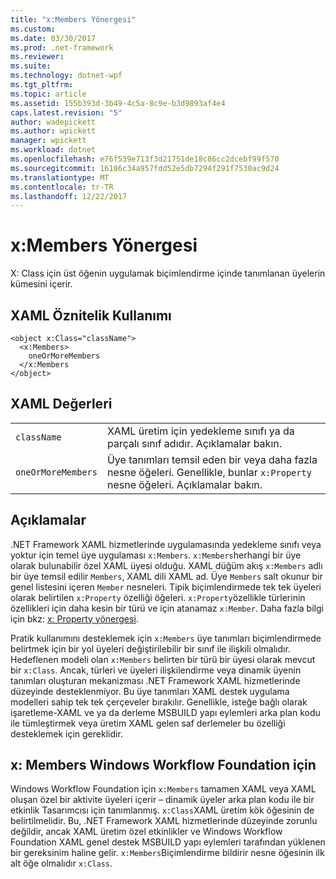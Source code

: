 ```yaml
---
title: "x:Members Yönergesi"
ms.custom: 
ms.date: 03/30/2017
ms.prod: .net-framework
ms.reviewer: 
ms.suite: 
ms.technology: dotnet-wpf
ms.tgt_pltfrm: 
ms.topic: article
ms.assetid: 155b393d-3b49-4c5a-8c9e-b3d9893af4e4
caps.latest.revision: "5"
author: wadepickett
ms.author: wpickett
manager: wpickett
ms.workload: dotnet
ms.openlocfilehash: e76f539e713f3d21751de18c86cc2dcebf99f570
ms.sourcegitcommit: 16186c34a957fdd52e5db7294f291f7530ac9d24
ms.translationtype: MT
ms.contentlocale: tr-TR
ms.lasthandoff: 12/22/2017
---
```

# <a name="xmembers-directive"></a>x:Members Yönergesi
X: Class için üst öğenin uygulamak biçimlendirme içinde tanımlanan üyelerin kümesini içerir.  
  
## <a name="xaml-attribute-usage"></a>XAML Öznitelik Kullanımı  
  
```  
<object x:Class="className">  
  <x:Members>  
    oneOrMoreMembers  
  </x:Members  
</object>  
```  
  
## <a name="xaml-values"></a>XAML Değerleri  
  
|||  
|-|-|  
|`className`|XAML üretim için yedekleme sınıfı ya da parçalı sınıf adıdır. Açıklamalar bakın.|  
|`oneOrMoreMembers`|Üye tanımları temsil eden bir veya daha fazla nesne öğeleri. Genellikle, bunlar `x:Property` nesne öğeleri. Açıklamalar bakın.|  
  
## <a name="remarks"></a>Açıklamalar  
 .NET Framework XAML hizmetlerinde uygulamasında yedekleme sınıfı veya yoktur için temel üye uygulaması `x:Members`. `x:Members`herhangi bir üye olarak bulunabilir özel XAML üyesi olduğu. XAML düğüm akış `x:Members` adlı bir üye temsil edilir `Members`, XAML dili XAML ad. Üye `Members` salt okunur bir genel listesini içeren `Member` nesneleri. Tipik biçimlendirmede tek tek üyeleri olarak belirtilen `x:Property` özelliği öğeleri. `x:Property`özellikle türlerinin özellikleri için daha kesin bir türü ve için atanamaz `x:Member`. Daha fazla bilgi için bkz: [x: Property yönergesi](../../../docs/framework/xaml-services/x-property-directive.md).  
  
 Pratik kullanımını desteklemek için `x:Members` üye tanımları biçimlendirmede belirtmek için bir yol üyeleri değiştirilebilir bir sınıf ile ilişkili olmalıdır. Hedeflenen modeli olan `x:Members` belirten bir türü bir üyesi olarak mevcut bir `x:Class`. Ancak, türleri ve üyeleri ilişkilendirme veya dinamik üyenin tanımları oluşturan mekanizması .NET Framework XAML hizmetlerinde düzeyinde desteklenmiyor. Bu üye tanımları XAML destek uygulama modelleri sahip tek tek çerçeveler bırakılır. Genellikle, isteğe bağlı olarak işaretleme-XAML ve ya da derleme MSBUILD yapı eylemleri arka plan kodu ile tümleştirmek veya üretim XAML gelen saf derlemeler bu özelliği desteklemek için gereklidir.  
  
## <a name="xmembers-for-windows-workflow-foundation"></a>x: Members Windows Workflow Foundation için  
 Windows Workflow Foundation için `x:Members` tamamen XAML veya XAML oluşan özel bir aktivite üyeleri içerir – dinamik üyeler arka plan kodu ile bir etkinlik Tasarımcısı için tanımlanmış. `x:Class`XAML üretim kök öğesinin de belirtilmelidir. Bu, .NET Framework XAML hizmetlerinde düzeyinde zorunlu değildir, ancak XAML üretim özel etkinlikler ve Windows Workflow Foundation XAML genel destek MSBUILD yapı eylemleri tarafından yüklenen bir gereksinim haline gelir. `x:Members`Biçimlendirme bildirir nesne öğesinin ilk alt öğe olmalıdır `x:Class`.
